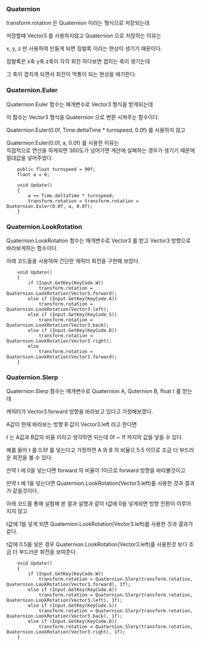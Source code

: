 ### Quaternion

transform.rotation 은 Quaternion 이라는 형식으로 저장되는데

저장할때 Vector3 를 사용하지않고 Quaternion 으로 저장하는 이유는

x, y, z 만 사용하여 만들게 되면 짐벌록 이라는 현상이 생기기 때문이다.

짐벌록은 x축 y축 z축이 각각 회전 하다보면 겹치는 축이 생기는데

그 축이 겹치게 되면서 회전이 먹통이 되는 현상을 얘기한다.

### Quaternion.Euler

Quaternion.Euler 함수는 매개변수로 Vector3 형식을 받게되는데

이 함수는 Vector3 형식을 Quaternion 으로 변환 시켜주는 함수이다.

Quaternion.Euler(0.0f, Time.deltaTime \* turnspeed, 0.0f) 를 사용하지 않고

Quaternion.Euler(0.0f, a, 0.0f) 를 사용한 이유는  
직접적으로 연산을 하게되면 360도가 넘어가면 계산에 실패하는 경우가 생기기 때문에 절대값을 넣어주었다.

```
    public float turnspeed = 90f;
    flaot a = 0;

    void Update()
    {
        a += Time.deltaTime * turnspeed;
        transform.rotation = transform.rotation = Quaternion.Euler(0.0f, a, 0.0f);
    }
```

### Quaternion.LookRotation

Quaternion.LookRotation 함수는 매개변수로 Vector3 를 받고 Vector3 방향으로 바라보게하는 함수이다.

아래 코드들을 사용하여 간단한 캐릭터 회전을 구현해 보았다.

```
    void Update()
    {
        if (Input.GetKey(KeyCode.W))
            transform.rotation = Quaternion.LookRotation(Vector3.forward);
        else if (Input.GetKey(KeyCode.A))
            transform.rotation = Quaternion.LookRotation(Vector3.left);
        else if (Input.GetKey(KeyCode.S))
            transform.rotation = Quaternion.LookRotation(Vector3.back);
        else if (Input.GetKey(KeyCode.D))
            transform.rotation = Quaternion.LookRotation(Vector3.right);
        else
            transform.rotation = Quaternion.LookRotation(Vector3.forward);
    }
```

### Quaternion.Slerp

Quaternion.Slerp 함수는 매개변수로 Quaternion A, Quternion B, float t 를 받는데

캐릭터가 Vector3.forward 방향을 바라보고 있다고 가정해보겠다.

A값이 현재 바라보는 방향 B 값이 Vector3.left 라고 한다면

t 는 A값과 B값의 비율 이라고 생각하면 되는데 0f ~ 1f 까지의 값을 넣을 수 있다.

예를 들어 t 를 0.5f 를 넣는다고 가정하면 A 와 B 의 비율으 5:5 이므로 조금 더 부드러운 회전을 볼 수 있다.

만약 t 에 0을 넣는다면 forward 의 비율이 1이므로 forward 방향을 바라볼것이고

만약 t 에 1을 넣는다면 Quaternion.LookRotation(Vector3.left)를 사용한 것과 결과가 같을것이다.

아래 코드를 통해 실험해 본 결과 설명과 같이 t값에 0을 넣게되면 방향 전환이 이루어 지지 않고

t값에 1을 넣게 되면 Quaternion.LookRotation(Vector3.left)를 사용한 것과 결과가 같다.

t값에 0.5를 넣은 경우 Quaternion.LookRotation(Vector3.left)를 사용한것 보다 조금 더 부드러운 회전을 보여준다.

```
    void Update()
    {
        if (Input.GetKey(KeyCode.W))
            transform.rotation = Quaternion.Slerp(transform.rotation, Quaternion.LookRotation(Vector3.forward), 1f);
        else if (Input.GetKey(KeyCode.A))
            transform.rotation = Quaternion.Slerp(transform.rotation, Quaternion.LookRotation(Vector3.left), 1f);
        else if (Input.GetKey(KeyCode.S))
            transform.rotation = Quaternion.Slerp(transform.rotation, Quaternion.LookRotation(Vector3.back), 1f);
        else if (Input.GetKey(KeyCode.D))
            transform.rotation = Quaternion.Slerp(transform.rotation, Quaternion.LookRotation(Vector3.right), 1f);
    }
```

